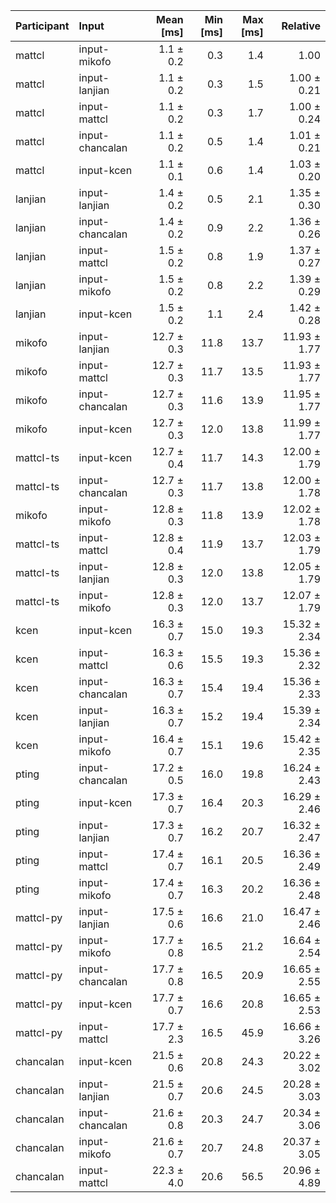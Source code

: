 | Participant | Input | Mean [ms] | Min [ms] | Max [ms] | Relative |
|:---|:---|---:|---:|---:|---:|
| mattcl | input-mikofo | 1.1 ± 0.2 | 0.3 | 1.4 | 1.00 |
| mattcl | input-lanjian | 1.1 ± 0.2 | 0.3 | 1.5 | 1.00 ± 0.21 |
| mattcl | input-mattcl | 1.1 ± 0.2 | 0.3 | 1.7 | 1.00 ± 0.24 |
| mattcl | input-chancalan | 1.1 ± 0.2 | 0.5 | 1.4 | 1.01 ± 0.21 |
| mattcl | input-kcen | 1.1 ± 0.1 | 0.6 | 1.4 | 1.03 ± 0.20 |
| lanjian | input-lanjian | 1.4 ± 0.2 | 0.5 | 2.1 | 1.35 ± 0.30 |
| lanjian | input-chancalan | 1.4 ± 0.2 | 0.9 | 2.2 | 1.36 ± 0.26 |
| lanjian | input-mattcl | 1.5 ± 0.2 | 0.8 | 1.9 | 1.37 ± 0.27 |
| lanjian | input-mikofo | 1.5 ± 0.2 | 0.8 | 2.2 | 1.39 ± 0.29 |
| lanjian | input-kcen | 1.5 ± 0.2 | 1.1 | 2.4 | 1.42 ± 0.28 |
| mikofo | input-lanjian | 12.7 ± 0.3 | 11.8 | 13.7 | 11.93 ± 1.77 |
| mikofo | input-mattcl | 12.7 ± 0.3 | 11.7 | 13.5 | 11.93 ± 1.77 |
| mikofo | input-chancalan | 12.7 ± 0.3 | 11.6 | 13.9 | 11.95 ± 1.77 |
| mikofo | input-kcen | 12.7 ± 0.3 | 12.0 | 13.8 | 11.99 ± 1.77 |
| mattcl-ts | input-kcen | 12.7 ± 0.4 | 11.7 | 14.3 | 12.00 ± 1.79 |
| mattcl-ts | input-chancalan | 12.7 ± 0.3 | 11.7 | 13.8 | 12.00 ± 1.78 |
| mikofo | input-mikofo | 12.8 ± 0.3 | 11.8 | 13.9 | 12.02 ± 1.78 |
| mattcl-ts | input-mattcl | 12.8 ± 0.4 | 11.9 | 13.7 | 12.03 ± 1.79 |
| mattcl-ts | input-lanjian | 12.8 ± 0.3 | 12.0 | 13.8 | 12.05 ± 1.79 |
| mattcl-ts | input-mikofo | 12.8 ± 0.3 | 12.0 | 13.7 | 12.07 ± 1.79 |
| kcen | input-kcen | 16.3 ± 0.7 | 15.0 | 19.3 | 15.32 ± 2.34 |
| kcen | input-mattcl | 16.3 ± 0.6 | 15.5 | 19.3 | 15.36 ± 2.32 |
| kcen | input-chancalan | 16.3 ± 0.7 | 15.4 | 19.4 | 15.36 ± 2.33 |
| kcen | input-lanjian | 16.3 ± 0.7 | 15.2 | 19.4 | 15.39 ± 2.34 |
| kcen | input-mikofo | 16.4 ± 0.7 | 15.1 | 19.6 | 15.42 ± 2.35 |
| pting | input-chancalan | 17.2 ± 0.5 | 16.0 | 19.8 | 16.24 ± 2.43 |
| pting | input-kcen | 17.3 ± 0.7 | 16.4 | 20.3 | 16.29 ± 2.46 |
| pting | input-lanjian | 17.3 ± 0.7 | 16.2 | 20.7 | 16.32 ± 2.47 |
| pting | input-mattcl | 17.4 ± 0.7 | 16.1 | 20.5 | 16.36 ± 2.49 |
| pting | input-mikofo | 17.4 ± 0.7 | 16.3 | 20.2 | 16.36 ± 2.48 |
| mattcl-py | input-lanjian | 17.5 ± 0.6 | 16.6 | 21.0 | 16.47 ± 2.46 |
| mattcl-py | input-mikofo | 17.7 ± 0.8 | 16.5 | 21.2 | 16.64 ± 2.54 |
| mattcl-py | input-chancalan | 17.7 ± 0.8 | 16.5 | 20.9 | 16.65 ± 2.55 |
| mattcl-py | input-kcen | 17.7 ± 0.7 | 16.6 | 20.8 | 16.65 ± 2.53 |
| mattcl-py | input-mattcl | 17.7 ± 2.3 | 16.5 | 45.9 | 16.66 ± 3.26 |
| chancalan | input-kcen | 21.5 ± 0.6 | 20.8 | 24.3 | 20.22 ± 3.02 |
| chancalan | input-lanjian | 21.5 ± 0.7 | 20.6 | 24.5 | 20.28 ± 3.03 |
| chancalan | input-chancalan | 21.6 ± 0.8 | 20.3 | 24.7 | 20.34 ± 3.06 |
| chancalan | input-mikofo | 21.6 ± 0.7 | 20.7 | 24.8 | 20.37 ± 3.05 |
| chancalan | input-mattcl | 22.3 ± 4.0 | 20.6 | 56.5 | 20.96 ± 4.89 |
